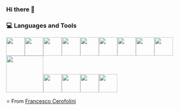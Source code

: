 ### Hi there 👋
<div>
  <h3> 💻 Languages and Tools </h3>
  <p>
    <img src="https://media.giphy.com/media/7Z49eulwv4aGY35RaD/giphy.gif" width="50"><img src="https://media.giphy.com/media/XAxylRMCdpbEWUAvr8/giphy.gif" width="50"><img src ="https://media.giphy.com/media/fsEaZldNC8A1PJ3mwp/giphy.gif" width="50"><img src="https://media.giphy.com/media/Sr8xDpMwVKOHUWDVRD/giphy.gif" width="50"><img src="https://media3.giphy.com/media/ln7z2eWriiQAllfVcn/200w.webp" width="50"><img src="https://media.giphy.com/media/FVOmnX9L69CoQntslz/giphy.gif" width="50"><img src="https://media.giphy.com/media/7Z49eulwv4aGY35RaD/giphy.gif" width="50"><img src="https://i.giphy.com/media/IdyAQJVN2kVPNUrojM/200.webp" width="50"><img src="https://media3.giphy.com/media/kdFc8fubgS31b8DsVu/giphy.webp" width="50"><img src="https://media.giphy.com/media/kH1DBkPNyZPOk0BxrM/giphy.gif" width="100"><img src="https://media.giphy.com/media/HmQeQ72ww4AHCr1kPP/giphy.gif" width="50"><img src="https://media.giphy.com/media/l3BIJJuFwLb3LHorOX/giphy.gif" width="50"><img src="https://media.giphy.com/media/C8Tij3iox3coBSqVWE/giphy.gif" width="50"><img src="https://media.giphy.com/media/l3BIJJuFwLb3LHorOX/giphy.gif" width="50">
  <p>
</div> 

⭐️ From [Francesco Cerofolini](https://github.com/FrancescoCerofolini)
<!-- 
**FrancescoCerofolini/FrancescoCerofolini** is a ✨ _special_ ✨ repository because its `README.md` (this file) appears on your GitHub profile.

Here are some ideas to get you started:

- 🔭 I’m currently working on ...
- 🌱 I’m currently learning ...
- 👯 I’m looking to collaborate on ...
- 🤔 I’m looking for help with ...
- 💬 Ask me about ...
- 📫 How to reach me: ...
- 😄 Pronouns: ...
- ⚡ Fun fact: ...
 -->
